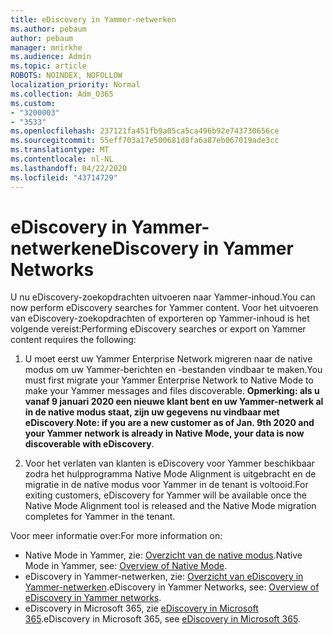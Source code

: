 ```yaml
---
title: eDiscovery in Yammer-netwerken
ms.author: pebaum
author: pebaum
manager: mnirkhe
ms.audience: Admin
ms.topic: article
ROBOTS: NOINDEX, NOFOLLOW
localization_priority: Normal
ms.collection: Adm_O365
ms.custom:
- "3200003"
- "3533"
ms.openlocfilehash: 237121fa451fb9a05ca5ca496b92e743730656ce
ms.sourcegitcommit: 55eff703a17e500681d8fa6a87eb067019ade3cc
ms.translationtype: MT
ms.contentlocale: nl-NL
ms.lasthandoff: 04/22/2020
ms.locfileid: "43714729"
---
```

# <a name="ediscovery-in-yammer-networks"></a><span data-ttu-id="d51f6-102">eDiscovery in Yammer-netwerken</span><span class="sxs-lookup"><span data-stu-id="d51f6-102">eDiscovery in Yammer Networks</span></span>

<span data-ttu-id="d51f6-103">U nu eDiscovery-zoekopdrachten uitvoeren naar Yammer-inhoud.</span><span class="sxs-lookup"><span data-stu-id="d51f6-103">You can now perform eDiscovery searches for Yammer content.</span></span>  <span data-ttu-id="d51f6-104">Voor het uitvoeren van eDiscovery-zoekopdrachten of exporteren op Yammer-inhoud is het volgende vereist:</span><span class="sxs-lookup"><span data-stu-id="d51f6-104">Performing eDiscovery searches or export on Yammer content requires the following:</span></span>

1. <span data-ttu-id="d51f6-105">U moet eerst uw Yammer Enterprise Network migreren naar de native modus om uw Yammer-berichten en -bestanden vindbaar te maken.</span><span class="sxs-lookup"><span data-stu-id="d51f6-105">You must first migrate your Yammer Enterprise Network to Native Mode to make your Yammer messages and files discoverable.</span></span> <span data-ttu-id="d51f6-106">**Opmerking: als u vanaf 9 januari 2020 een nieuwe klant bent en uw Yammer-netwerk al in de native modus staat, zijn uw gegevens nu vindbaar met eDiscovery**.</span><span class="sxs-lookup"><span data-stu-id="d51f6-106">**Note: if you are a new customer as of Jan. 9th 2020 and your Yammer network is already in Native Mode, your data is now discoverable with eDiscovery**.</span></span>

2. <span data-ttu-id="d51f6-107">Voor het verlaten van klanten is eDiscovery voor Yammer beschikbaar zodra het hulpprogramma Native Mode Alignment is uitgebracht en de migratie in de native modus voor Yammer in de tenant is voltooid.</span><span class="sxs-lookup"><span data-stu-id="d51f6-107">For exiting customers, eDiscovery for Yammer will be available once the Native Mode Alignment tool is released and the Native Mode migration completes for Yammer in the tenant.</span></span>

<span data-ttu-id="d51f6-108">Voor meer informatie over:</span><span class="sxs-lookup"><span data-stu-id="d51f6-108">For more information on:</span></span>

- <span data-ttu-id="d51f6-109">Native Mode in Yammer, zie: [Overzicht van de native modus](https://docs.microsoft.com/yammer/configure-your-yammer-network/overview-native-mode).</span><span class="sxs-lookup"><span data-stu-id="d51f6-109">Native Mode in Yammer, see: [Overview of Native Mode](https://docs.microsoft.com/yammer/configure-your-yammer-network/overview-native-mode).</span></span>
- <span data-ttu-id="d51f6-110">eDiscovery in Yammer-netwerken, zie: [Overzicht van eDiscovery in Yammer-netwerken](https://docs.microsoft.com/yammer/manage-security-and-compliance/overview-of-ediscovery).</span><span class="sxs-lookup"><span data-stu-id="d51f6-110">eDiscovery in Yammer Networks, see: [Overview of eDiscovery in Yammer networks](https://docs.microsoft.com/yammer/manage-security-and-compliance/overview-of-ediscovery).</span></span>
- <span data-ttu-id="d51f6-111">eDiscovery in Microsoft 365, zie [eDiscovery in Microsoft 365](https://docs.microsoft.com/microsoft-365/compliance/ediscovery).</span><span class="sxs-lookup"><span data-stu-id="d51f6-111">eDiscovery in Microsoft  365, see [eDiscovery in Microsoft 365](https://docs.microsoft.com/microsoft-365/compliance/ediscovery).</span></span>
